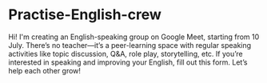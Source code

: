 # Practise-English-crew
Hi! I'm creating an English-speaking group on Google Meet, starting from 10 July. There’s no teacher—it’s a peer-learning space with regular speaking activities like topic discussion, Q&amp;A, role play, storytelling, etc. If you’re interested in speaking and improving your English, fill out this form. Let’s help each other grow!
